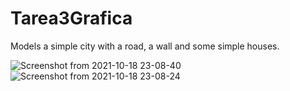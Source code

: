 # Tarea3Grafica

Models a simple city with a road, a wall and some simple houses. 

![Screenshot from 2021-10-18 23-08-40](https://user-images.githubusercontent.com/74217822/137832013-3710c3b7-1972-4d02-b3b4-050fcfa06bb1.png)
![Screenshot from 2021-10-18 23-08-24](https://user-images.githubusercontent.com/74217822/137832017-cffc1427-b3e4-4768-9c7f-553c43e51528.png)
